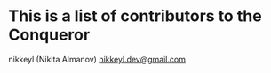 # This is a list of contributors to the Conqueror

nikkeyl (Nikita Almanov) <nikkeyl.dev@gmail.com>
